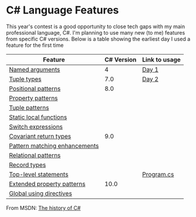 # C# Language Features

This year's contest is a good opportunity to close tech gaps with my main professional language, C#.  I'm planning to use many new (to me) features from specific C# versions.  Below is a table showing the earliest day I used a feature for the first time

| Feature                                                                                                                              | C# Version | Link to usage                                                                                                  |
| ------------------------------------------------------------------------------------------------------------------------------------ | ---------- | -------------------------------------------------------------------------------------------------------------- |
| [Named arguments](https://docs.microsoft.com/en-us/dotnet/csharp/programming-guide/classes-and-structs/named-and-optional-arguments) | 4          | [Day 1](https://github.com/jasonincanada/aoc-2021/blob/main/AdventOfCode/AdventOfCode.CSharp/Day01.cs#L19)     |
| [Tuple types](https://docs.microsoft.com/en-us/dotnet/csharp/language-reference/builtin-types/value-tuples)                          | 7.0        | [Day 2](https://github.com/jasonincanada/aoc-2021/blob/main/AdventOfCode/AdventOfCode.CSharp/Day02.cs#L32)     |
| [Positional patterns](https://docs.microsoft.com/en-us/dotnet/csharp/whats-new/csharp-8#positional-patterns)                         | 8.0        |                                                                                                                |
| [Property patterns](https://docs.microsoft.com/en-us/dotnet/csharp/whats-new/csharp-8#property-patterns)                             |            |                                                                                                                |
| [Tuple patterns](https://docs.microsoft.com/en-us/dotnet/csharp/whats-new/csharp-8#tuple-patterns)                                   |            |                                                                                                                |
| [Static local functions](https://docs.microsoft.com/en-us/dotnet/csharp/whats-new/csharp-8#static-local-functions)                   |            |                                                                                                                |
| [Switch expressions](https://docs.microsoft.com/en-us/dotnet/csharp/whats-new/csharp-8#switch-expressions)                           |            |                                                                                                                |
| [Covariant return types](https://docs.microsoft.com/en-us/dotnet/csharp/language-reference/proposals/csharp-9.0/covariant-returns)   | 9.0        |                                                                                                                |
| [Pattern matching enhancements](https://docs.microsoft.com/en-us/dotnet/csharp/whats-new/csharp-9#pattern-matching-enhancements)     |            |                                                                                                                |
| [Relational patterns](https://docs.microsoft.com/en-us/dotnet/csharp/fundamentals/functional/pattern-matching#relational-patterns)   |            |                                                                                                                |
| [Record types](https://docs.microsoft.com/en-us/dotnet/csharp/whats-new/csharp-9#record-types)                                       |            |                                                                                                                |
| [Top-level statements](https://docs.microsoft.com/en-us/dotnet/csharp/whats-new/csharp-9#top-level-statements)                       |            | [Program.cs](https://github.com/jasonincanada/aoc-2021/blob/main/AdventOfCode/AdventOfCode.Console/Program.cs) |
| [Extended property patterns](https://docs.microsoft.com/en-us/dotnet/csharp/whats-new/csharp-10#extended-property-patterns)          | 10.0       |                                                                                                                |
| [Global using directives](https://docs.microsoft.com/en-us/dotnet/csharp/whats-new/csharp-10#global-using-directives)                |            |                                                                                                                |

From MSDN: [The history of C#](https://docs.microsoft.com/en-us/dotnet/csharp/whats-new/csharp-version-history)

